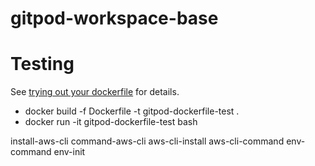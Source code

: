 # gitpod-workspace-base

# Testing
See [trying out your dockerfile](https://www.gitpod.io/docs/config-docker) for details.
- docker build -f Dockerfile -t gitpod-dockerfile-test .
- docker run -it gitpod-dockerfile-test bash

install-aws-cli
command-aws-cli
aws-cli-install
aws-cli-command
env-command
env-init
